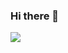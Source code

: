 ### Hi there 👋

<img src="https://img.shields.io/badge/Android-3DDC84?style=flat-square&logo=Android&logoColor=#6DB33F"/>
